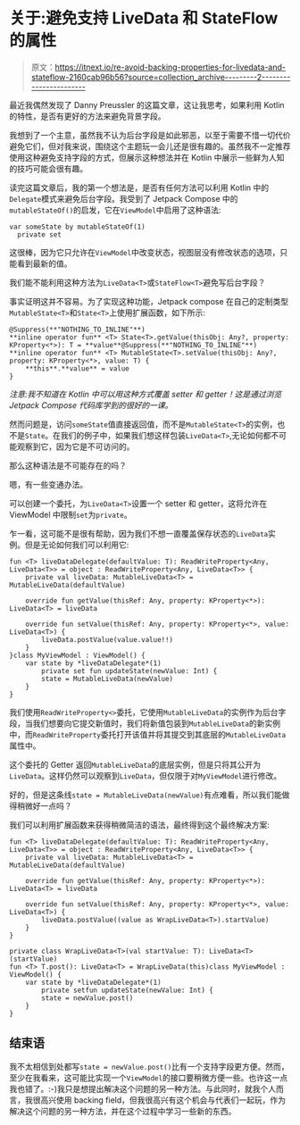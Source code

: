 # 关于:避免支持 LiveData 和 StateFlow 的属性

> 原文：<https://itnext.io/re-avoid-backing-properties-for-livedata-and-stateflow-2160cab96b56?source=collection_archive---------2----------------------->

最近我偶然发现了 Danny Preussler 的这篇文章，这让我思考，如果利用 Kotlin 的特性，是否有更好的方法来避免背景字段。

我想到了一个主意，虽然我不认为后台字段是如此邪恶，以至于需要不惜一切代价避免它们，但对我来说，围绕这个主题玩一会儿还是很有趣的。虽然我不一定推荐使用这种避免支持字段的方式，但展示这种想法并在 Kotlin 中展示一些鲜为人知的技巧可能会很有趣。

读完这篇文章后，我的第一个想法是，是否有任何方法可以利用 Kotlin 中的`Delegate`模式来避免后台字段。我受到了 Jetpack Compose 中的`mutableStateOf()`的启发，它在`ViewModel`中启用了这种语法:

```
var someState by mutableStateOf(1)
  private set
```

这很棒，因为它只允许在`ViewModel`中改变状态，视图层没有修改状态的选项，只能看到最新的值。

我们能不能利用这种方法为`LiveData<T>`或`StateFlow<T>`避免写后台字段？

事实证明这并不容易。为了实现这种功能，Jetpack compose 在自己的定制类型`MutableState<T>`和`State<T>`上使用扩展函数，如下所示:

```
@Suppress(**"NOTHING_TO_INLINE"**)
**inline operator fun** <T> State<T>.getValue(thisObj: Any?, property: KProperty<*>): T = **value**@Suppress(**"NOTHING_TO_INLINE"**)
**inline operator fun** <T> MutableState<T>.setValue(thisObj: Any?, property: KProperty<*>, value: T) {
    **this**.**value** = value
}
```

*注意:我不知道在 Kotlin 中可以用这种方式覆盖 setter 和 getter！这是通过浏览 Jetpack Compose 代码库学到的很好的一课。*

然而问题是，访问`someState`值直接返回值，而不是`MutableState<T>`的实例，也不是`State`。在我们的例子中，如果我们想这样包装`LiveData<T>`,无论如何都不可能观察到它，因为它是不可访问的。

那么这种语法是不可能存在的吗？

嗯，有一些变通办法。

可以创建一个委托，为`LiveData<T>`设置一个 setter 和 getter，这将允许在 ViewModel 中限制`set`为`private`。

乍一看，这可能不是很有帮助，因为我们不想一直覆盖保存状态的`LiveData`实例。但是无论如何我们可以利用它:

```
fun <T> liveDataDelegate(defaultValue: T): ReadWriteProperty<Any, LiveData<T>> = object : ReadWriteProperty<Any, LiveData<T>> {
    private val liveData: MutableLiveData<T> = MutableLiveData(defaultValue)

    override fun getValue(thisRef: Any, property: KProperty<*>): LiveData<T> = liveData

    override fun setValue(thisRef: Any, property: KProperty<*>, value: LiveData<T>) {
        liveData.postValue(value.value!!)
    }
}class MyViewModel : ViewModel() {
    var state by *liveDataDelegate*(1)
        private set fun updateState(newValue: Int) {
        state = MutableLiveData(newValue)
    }
}
```

我们使用`ReadWriteProperty<>`委托，它使用`MutableLiveData`的实例作为后台字段，当我们想要向它提交新值时，我们将新值包装到`MutableLiveData`的新实例中，而`ReadWriteProperty`委托打开该值并将其提交到其底层的`MutableLiveData`属性中。

这个委托的 Getter 返回`MutableLiveData`的底层实例，但是只将其公开为`LiveData`。这样仍然可以观察到`LiveData`，但仅限于对`MyViewModel`进行修改。

好的，但是这条线`state = MutableLiveData(newValue)`有点难看，所以我们能做得稍微好一点吗？

我们可以利用扩展函数来获得稍微简洁的语法，最终得到这个最终解决方案:

```
fun <T> liveDataDelegate(defaultValue: T): ReadWriteProperty<Any, LiveData<T>> = object : ReadWriteProperty<Any, LiveData<T>> {
    private val liveData: MutableLiveData<T> = MutableLiveData(defaultValue)

    override fun getValue(thisRef: Any, property: KProperty<*>): LiveData<T> = liveData

    override fun setValue(thisRef: Any, property: KProperty<*>, value: LiveData<T>) {
        liveData.postValue((value as WrapLiveData<T>).startValue)
    }
}

private class WrapLiveData<T>(val startValue: T): LiveData<T>(startValue)
fun <T> T.post(): LiveData<T> = WrapLiveData(this)class MyViewModel : ViewModel() {
    var state by *liveDataDelegate*(1)
        private setfun updateState(newValue: Int) {
        state = newValue.post()
    }
}
```

## 结束语

我不太相信到处都写`state = newValue.post()`比有一个支持字段更方便。然而，至少在我看来，这可能比实现一个`ViewModel`的接口要稍微方便一些。也许这一点我也错了。:-)我只是想提出解决这个问题的另一种方法。与此同时，就我个人而言，我很高兴使用 backing field，但我很高兴有这个机会与代表们一起玩，作为解决这个问题的另一种方法，并在这个过程中学习一些新的东西。